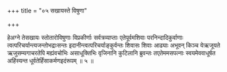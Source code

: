 +++
title = "०५ सखायस्ते विषुणा"

+++

हेअग्ने तेसखायः स्तोतारोविषुणाः विप्रकीर्णाः सर्वत्रव्याप्ताः एतेपूर्वमशिवाः परनिन्दादिकुर्वाणाः त्वत्परिचर्यान्त्यजन्तोभद्राःसन्तः इदानीन्त्वत्परिचर्याङ्कुर्वन्तः शिवासः शिवाः आढ्याः अभूवन् किञ्च येऋजूयते ऋजुसम्यगाचरतेपि मह्यंवचोभिः असाधूक्तिभिः वृजिनानि कुटिलानि ब्रुवन्तः तएतेममसपत्नाः स्वयमेववाधूर्षत अहिंस्यन्त धूर्वतेर्हिंसाकर्मणइदंरूपम् ॥ ५ ॥